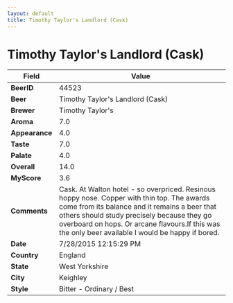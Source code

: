 ```yaml
---
layout: default
title: Timothy Taylor's Landlord (Cask)
---
```


# Timothy Taylor's Landlord (Cask)

| Field         | Value     |
|---------------|-----------|
| **BeerID** | 44523 |
| **Beer** | Timothy Taylor's Landlord (Cask) |
| **Brewer** | Timothy Taylor&#39;s |
| **Aroma** | 7.0 |
| **Appearance** | 4.0 |
| **Taste** | 7.0 |
| **Palate** | 4.0 |
| **Overall** | 14.0 |
| **MyScore** | 3.6 |
| **Comments** | Cask. At Walton hotel - so overpriced. Resinous hoppy nose. Copper with thin top. The awards come from its balance and it remains a beer that others should study precisely because they go overboard on hops. Or arcane flavours.If this was the only beer available I would be happy if bored. |
| **Date** | 7/28/2015 12:15:29 PM |
| **Country** | England |
| **State** | West Yorkshire |
| **City** | Keighley |
| **Style** | Bitter - Ordinary / Best |
